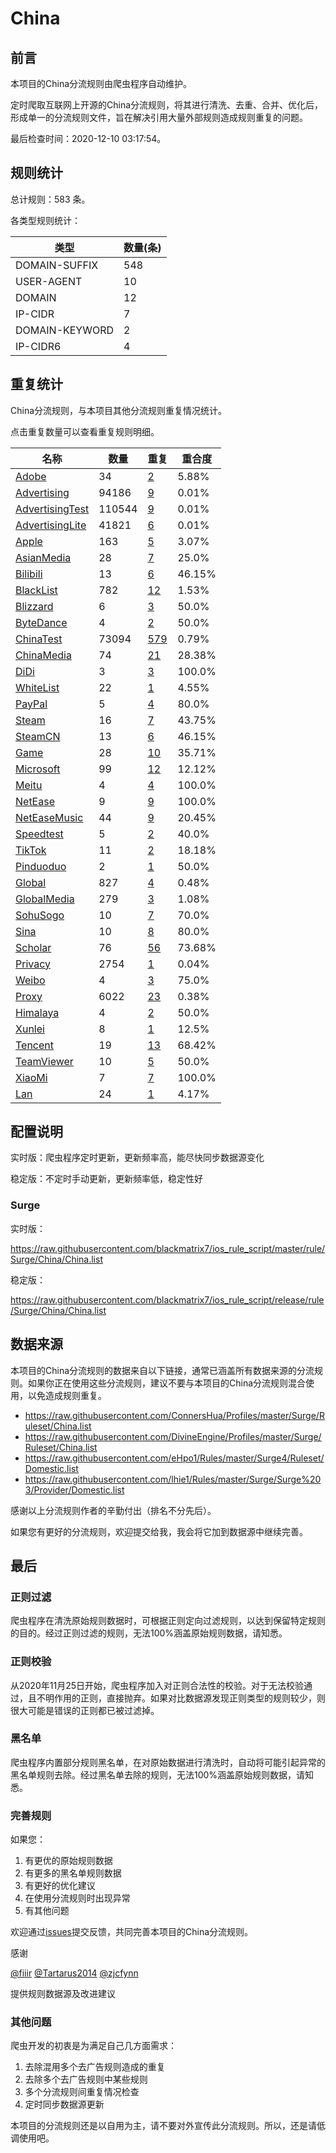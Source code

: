 # China

## 前言

本项目的China分流规则由爬虫程序自动维护。

定时爬取互联网上开源的China分流规则，将其进行清洗、去重、合并、优化后，形成单一的分流规则文件，旨在解决引用大量外部规则造成规则重复的问题。




最后检查时间：2020-12-10 03:17:54。

## 规则统计

总计规则：583 条。

各类型规则统计：

| 类型 | 数量(条) |
| ---- | ---- |
| DOMAIN-SUFFIX | 548 |
| USER-AGENT | 10 |
| DOMAIN | 12 |
| IP-CIDR | 7 |
| DOMAIN-KEYWORD | 2 |
| IP-CIDR6 | 4 |
## 重复统计

China分流规则，与本项目其他分流规则重复情况统计。

点击重复数量可以查看重复规则明细。

| 名称 | 数量 | 重复 | 重合度 |
| ---- | ---- | ---- | ------ |
|  [Adobe](https://github.com/blackmatrix7/ios_rule_script/tree/master/rule/Surge/Adobe)    | 34   | [2](https://github.com/blackmatrix7/ios_rule_script/tree/master/rule/Surge/China/Repeat.list)   |   5.88% |
|  [Advertising](https://github.com/blackmatrix7/ios_rule_script/tree/master/rule/Surge/Advertising)    | 94186   | [9](https://github.com/blackmatrix7/ios_rule_script/tree/master/rule/Surge/China/Repeat.list)   |   0.01% |
|  [AdvertisingTest](https://github.com/blackmatrix7/ios_rule_script/tree/master/rule/Surge/AdvertisingTest)    | 110544   | [9](https://github.com/blackmatrix7/ios_rule_script/tree/master/rule/Surge/China/Repeat.list)   |   0.01% |
|  [AdvertisingLite](https://github.com/blackmatrix7/ios_rule_script/tree/master/rule/Surge/AdvertisingLite)    | 41821   | [6](https://github.com/blackmatrix7/ios_rule_script/tree/master/rule/Surge/China/Repeat.list)   |   0.01% |
|  [Apple](https://github.com/blackmatrix7/ios_rule_script/tree/master/rule/Surge/Apple)    | 163   | [5](https://github.com/blackmatrix7/ios_rule_script/tree/master/rule/Surge/China/Repeat.list)   |   3.07% |
|  [AsianMedia](https://github.com/blackmatrix7/ios_rule_script/tree/master/rule/Surge/AsianMedia)    | 28   | [7](https://github.com/blackmatrix7/ios_rule_script/tree/master/rule/Surge/China/Repeat.list)   |   25.0% |
|  [Bilibili](https://github.com/blackmatrix7/ios_rule_script/tree/master/rule/Surge/Bilibili)    | 13   | [6](https://github.com/blackmatrix7/ios_rule_script/tree/master/rule/Surge/China/Repeat.list)   |   46.15% |
|  [BlackList](https://github.com/blackmatrix7/ios_rule_script/tree/master/rule/Surge/BlackList)    | 782   | [12](https://github.com/blackmatrix7/ios_rule_script/tree/master/rule/Surge/China/Repeat.list)   |   1.53% |
|  [Blizzard](https://github.com/blackmatrix7/ios_rule_script/tree/master/rule/Surge/Blizzard)    | 6   | [3](https://github.com/blackmatrix7/ios_rule_script/tree/master/rule/Surge/China/Repeat.list)   |   50.0% |
|  [ByteDance](https://github.com/blackmatrix7/ios_rule_script/tree/master/rule/Surge/ByteDance)    | 4   | [2](https://github.com/blackmatrix7/ios_rule_script/tree/master/rule/Surge/China/Repeat.list)   |   50.0% |
|  [ChinaTest](https://github.com/blackmatrix7/ios_rule_script/tree/master/rule/Surge/ChinaTest)    | 73094   | [579](https://github.com/blackmatrix7/ios_rule_script/tree/master/rule/Surge/China/Repeat.list)   |   0.79% |
|  [ChinaMedia](https://github.com/blackmatrix7/ios_rule_script/tree/master/rule/Surge/ChinaMedia)    | 74   | [21](https://github.com/blackmatrix7/ios_rule_script/tree/master/rule/Surge/China/Repeat.list)   |   28.38% |
|  [DiDi](https://github.com/blackmatrix7/ios_rule_script/tree/master/rule/Surge/DiDi)    | 3   | [3](https://github.com/blackmatrix7/ios_rule_script/tree/master/rule/Surge/China/Repeat.list)   |   100.0% |
|  [WhiteList](https://github.com/blackmatrix7/ios_rule_script/tree/master/rule/Surge/WhiteList)    | 22   | [1](https://github.com/blackmatrix7/ios_rule_script/tree/master/rule/Surge/China/Repeat.list)   |   4.55% |
|  [PayPal](https://github.com/blackmatrix7/ios_rule_script/tree/master/rule/Surge/PayPal)    | 5   | [4](https://github.com/blackmatrix7/ios_rule_script/tree/master/rule/Surge/China/Repeat.list)   |   80.0% |
|  [Steam](https://github.com/blackmatrix7/ios_rule_script/tree/master/rule/Surge/Steam)    | 16   | [7](https://github.com/blackmatrix7/ios_rule_script/tree/master/rule/Surge/China/Repeat.list)   |   43.75% |
|  [SteamCN](https://github.com/blackmatrix7/ios_rule_script/tree/master/rule/Surge/SteamCN)    | 13   | [6](https://github.com/blackmatrix7/ios_rule_script/tree/master/rule/Surge/China/Repeat.list)   |   46.15% |
|  [Game](https://github.com/blackmatrix7/ios_rule_script/tree/master/rule/Surge/Game)    | 28   | [10](https://github.com/blackmatrix7/ios_rule_script/tree/master/rule/Surge/China/Repeat.list)   |   35.71% |
|  [Microsoft](https://github.com/blackmatrix7/ios_rule_script/tree/master/rule/Surge/Microsoft)    | 99   | [12](https://github.com/blackmatrix7/ios_rule_script/tree/master/rule/Surge/China/Repeat.list)   |   12.12% |
|  [Meitu](https://github.com/blackmatrix7/ios_rule_script/tree/master/rule/Surge/Meitu)    | 4   | [4](https://github.com/blackmatrix7/ios_rule_script/tree/master/rule/Surge/China/Repeat.list)   |   100.0% |
|  [NetEase](https://github.com/blackmatrix7/ios_rule_script/tree/master/rule/Surge/NetEase)    | 9   | [9](https://github.com/blackmatrix7/ios_rule_script/tree/master/rule/Surge/China/Repeat.list)   |   100.0% |
|  [NetEaseMusic](https://github.com/blackmatrix7/ios_rule_script/tree/master/rule/Surge/NetEaseMusic)    | 44   | [9](https://github.com/blackmatrix7/ios_rule_script/tree/master/rule/Surge/China/Repeat.list)   |   20.45% |
|  [Speedtest](https://github.com/blackmatrix7/ios_rule_script/tree/master/rule/Surge/Speedtest)    | 5   | [2](https://github.com/blackmatrix7/ios_rule_script/tree/master/rule/Surge/China/Repeat.list)   |   40.0% |
|  [TikTok](https://github.com/blackmatrix7/ios_rule_script/tree/master/rule/Surge/TikTok)    | 11   | [2](https://github.com/blackmatrix7/ios_rule_script/tree/master/rule/Surge/China/Repeat.list)   |   18.18% |
|  [Pinduoduo](https://github.com/blackmatrix7/ios_rule_script/tree/master/rule/Surge/Pinduoduo)    | 2   | [1](https://github.com/blackmatrix7/ios_rule_script/tree/master/rule/Surge/China/Repeat.list)   |   50.0% |
|  [Global](https://github.com/blackmatrix7/ios_rule_script/tree/master/rule/Surge/Global)    | 827   | [4](https://github.com/blackmatrix7/ios_rule_script/tree/master/rule/Surge/China/Repeat.list)   |   0.48% |
|  [GlobalMedia](https://github.com/blackmatrix7/ios_rule_script/tree/master/rule/Surge/GlobalMedia)    | 279   | [3](https://github.com/blackmatrix7/ios_rule_script/tree/master/rule/Surge/China/Repeat.list)   |   1.08% |
|  [SohuSogo](https://github.com/blackmatrix7/ios_rule_script/tree/master/rule/Surge/SohuSogo)    | 10   | [7](https://github.com/blackmatrix7/ios_rule_script/tree/master/rule/Surge/China/Repeat.list)   |   70.0% |
|  [Sina](https://github.com/blackmatrix7/ios_rule_script/tree/master/rule/Surge/Sina)    | 10   | [8](https://github.com/blackmatrix7/ios_rule_script/tree/master/rule/Surge/China/Repeat.list)   |   80.0% |
|  [Scholar](https://github.com/blackmatrix7/ios_rule_script/tree/master/rule/Surge/Scholar)    | 76   | [56](https://github.com/blackmatrix7/ios_rule_script/tree/master/rule/Surge/China/Repeat.list)   |   73.68% |
|  [Privacy](https://github.com/blackmatrix7/ios_rule_script/tree/master/rule/Surge/Privacy)    | 2754   | [1](https://github.com/blackmatrix7/ios_rule_script/tree/master/rule/Surge/China/Repeat.list)   |   0.04% |
|  [Weibo](https://github.com/blackmatrix7/ios_rule_script/tree/master/rule/Surge/Weibo)    | 4   | [3](https://github.com/blackmatrix7/ios_rule_script/tree/master/rule/Surge/China/Repeat.list)   |   75.0% |
|  [Proxy](https://github.com/blackmatrix7/ios_rule_script/tree/master/rule/Surge/Proxy)    | 6022   | [23](https://github.com/blackmatrix7/ios_rule_script/tree/master/rule/Surge/China/Repeat.list)   |   0.38% |
|  [Himalaya](https://github.com/blackmatrix7/ios_rule_script/tree/master/rule/Surge/Himalaya)    | 4   | [2](https://github.com/blackmatrix7/ios_rule_script/tree/master/rule/Surge/China/Repeat.list)   |   50.0% |
|  [Xunlei](https://github.com/blackmatrix7/ios_rule_script/tree/master/rule/Surge/Xunlei)    | 8   | [1](https://github.com/blackmatrix7/ios_rule_script/tree/master/rule/Surge/China/Repeat.list)   |   12.5% |
|  [Tencent](https://github.com/blackmatrix7/ios_rule_script/tree/master/rule/Surge/Tencent)    | 19   | [13](https://github.com/blackmatrix7/ios_rule_script/tree/master/rule/Surge/China/Repeat.list)   |   68.42% |
|  [TeamViewer](https://github.com/blackmatrix7/ios_rule_script/tree/master/rule/Surge/TeamViewer)    | 10   | [5](https://github.com/blackmatrix7/ios_rule_script/tree/master/rule/Surge/China/Repeat.list)   |   50.0% |
|  [XiaoMi](https://github.com/blackmatrix7/ios_rule_script/tree/master/rule/Surge/XiaoMi)    | 7   | [7](https://github.com/blackmatrix7/ios_rule_script/tree/master/rule/Surge/China/Repeat.list)   |   100.0% |
|  [Lan](https://github.com/blackmatrix7/ios_rule_script/tree/master/rule/Surge/Lan)    | 24   | [1](https://github.com/blackmatrix7/ios_rule_script/tree/master/rule/Surge/China/Repeat.list)   |   4.17% |
## 配置说明

实时版：爬虫程序定时更新，更新频率高，能尽快同步数据源变化

稳定版：不定时手动更新，更新频率低，稳定性好

### Surge 
实时版：

https://raw.githubusercontent.com/blackmatrix7/ios_rule_script/master/rule/Surge/China/China.list

稳定版：

https://raw.githubusercontent.com/blackmatrix7/ios_rule_script/release/rule/Surge/China/China.list

## 数据来源

本项目的China分流规则的数据来自以下链接，通常已涵盖所有数据来源的分流规则。如果你正在使用这些分流规则，建议不要与本项目的China分流规则混合使用，以免造成规则重复。

- https://raw.githubusercontent.com/ConnersHua/Profiles/master/Surge/Ruleset/China.list
- https://raw.githubusercontent.com/DivineEngine/Profiles/master/Surge/Ruleset/China.list
- https://raw.githubusercontent.com/eHpo1/Rules/master/Surge4/Ruleset/Domestic.list
- https://raw.githubusercontent.com/lhie1/Rules/master/Surge/Surge%203/Provider/Domestic.list


感谢以上分流规则作者的辛勤付出（排名不分先后）。

如果您有更好的分流规则，欢迎提交给我，我会将它加到数据源中继续完善。

## 最后

### 正则过滤

爬虫程序在清洗原始规则数据时，可根据正则定向过滤规则，以达到保留特定规则的目的。经过正则过滤的规则，无法100%涵盖原始规则数据，请知悉。

### 正则校验

从2020年11月25日开始，爬虫程序加入对正则合法性的校验。对于无法校验通过，且不明作用的正则，直接抛弃。如果对比数据源发现正则类型的规则较少，则很大可能是错误的正则都已被过滤掉。

### 黑名单

爬虫程序内置部分规则黑名单，在对原始数据进行清洗时，自动将可能引起异常的黑名单规则去除。经过黑名单去除的规则，无法100%涵盖原始规则数据，请知悉。

### 完善规则

如果您：

1. 有更优的原始规则数据
2. 有更多的黑名单规则数据
3. 有更好的优化建议
4. 在使用分流规则时出现异常
5. 有其他问题

欢迎通过[issues](https://github.com/blackmatrix7/ios_rule_script/issues/new)提交反馈，共同完善本项目的China分流规则。

感谢

[@fiiir](https://github.com/fiiir) [@Tartarus2014](https://github.com/Tartarus2014) [@zjcfynn](https://github.com/zjcfynn) 

提供规则数据源及改进建议

### 其他问题

爬虫开发的初衷是为满足自己几方面需求：

1. 去除混用多个去广告规则造成的重复
2. 去除多个去广告规则中某些规则
3. 多个分流规则间重复情况检查
4. 定时同步数据源更新

本项目的分流规则还是以自用为主，请不要对外宣传此分流规则。所以，还是请低调使用吧。